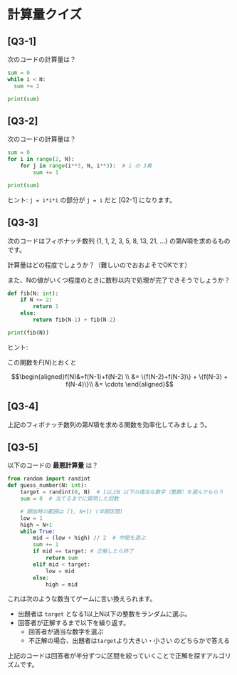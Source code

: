 # 計算量クイズ


## [Q3-1] 
次のコードの計算量は？

```python
sum = 0
while i < N:
  sum += 2

print(sum)
```


## [Q3-2] 
次のコードの計算量は？

```python
sum = 0
for i in range(2, N):
    for j in range(i**3, N, i**3):  # i の 3乗
        sum += 1

print(sum)
```

ヒント: `j = i*i*i` の部分が `j = i` だと [Q2-1] になります。

## [Q3-3]

次のコードはフィボナッチ数列 {1, 1, 2, 3, 5, 8, 13, 21, ...} の第$N$項を求めるものです。

計算量はどの程度でしょうか？（難しいのでおおよそでOKです） 

また、Nの値がいくつ程度のときに数秒以内で処理が完了できそうでしょうか？

```python
def fib(N: int):
    if N <= 2:
        return 1
    else:
        return fib(N-1) + fib(N-2)

print(fib(N))
```

ヒント:

この関数を$F(N)$とおくと

$$\begin{aligned}f(N)&=f(N-1)+f(N-2) \\ &= \{f(N-2)+f(N-3)\} + \{f(N-3) + f(N-4)\}\\ &= \cdots \end{aligned}$$

## [Q3-4]

 上記のフィボナッチ数列の第$N$項を求める関数を効率化してみましょう。

## [Q3-5]

 以下のコードの **最悪計算量** は？


```python
from random import randint
def guess_number(N: int):
    target = randint(0, N)  # 1以上N 以下の適当な数字（整数）を選んでもらう
    sum = 0  # 当てるまでに質問した回数

    # 開始時の範囲は [1, N+1) (半開区間)
    low = 1
    high = N+1
    while True:
        mid = (low + high) // 2  # 中間を選ぶ
        sum += 1
        if mid == target: # 正解したら終了
            return sum
        elif mid < target:
            low = mid
        else:
            high = mid
```

これは次のような数当てゲームに言い換えられます。

- 出題者は `target` となる1以上N以下の整数をランダムに選ぶ。
- 回答者が正解するまで以下を繰り返す。
  - 回答者が適当な数字を選ぶ
  - 不正解の場合、出題者は`target`より大きい・小さい のどちらかで答える

上記のコードは回答者が半分ずつに区間を絞っていくことで正解を探すアルゴリズムです。